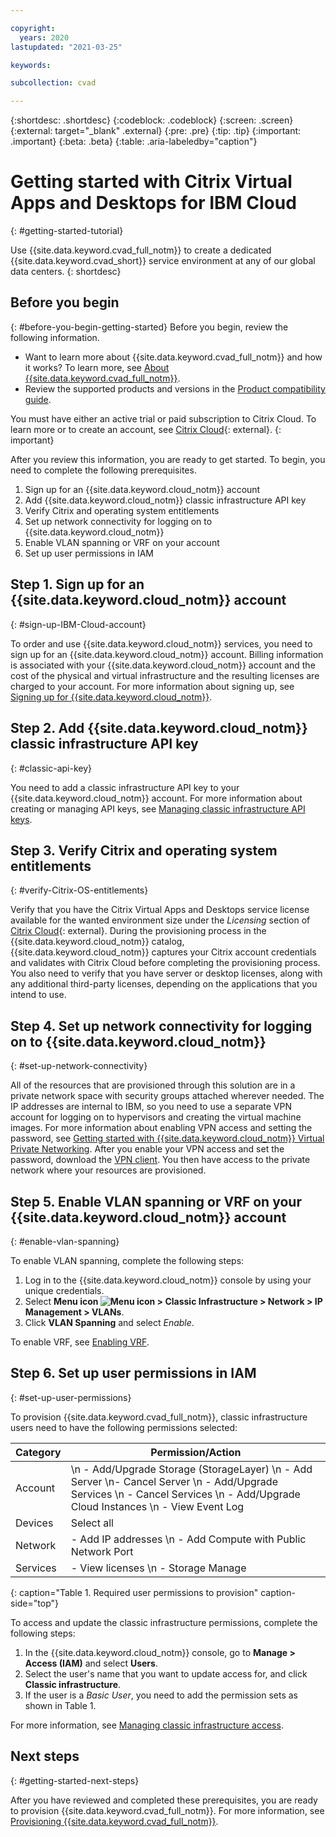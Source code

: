 ```yaml
---

copyright:
  years: 2020
lastupdated: "2021-03-25"

keywords:

subcollection: cvad

---
```


{:shortdesc: .shortdesc}
{:codeblock: .codeblock}
{:screen: .screen}
{:external: target="_blank" .external}
{:pre: .pre}
{:tip: .tip}
{:important: .important}
{:beta: .beta}
{:table: .aria-labeledby="caption"}

# Getting started with Citrix Virtual Apps and Desktops for IBM Cloud
{: #getting-started-tutorial}

Use {{site.data.keyword.cvad_full_notm}} to create a dedicated {{site.data.keyword.cvad_short}} service environment at any of our global data centers.
{: shortdesc}

## Before you begin
{: #before-you-begin-getting-started}
Before you begin, review the following information.

* Want to learn more about {{site.data.keyword.cvad_full_notm}} and how it works? To learn more, see [About {{site.data.keyword.cvad_full_notm}}](/docs/cvad?topic=cvad-about-citrix-virtual-apps-and-desktops). 
* Review the supported products and versions in the [Product compatibility guide](/docs/cvad?topic=cvad-product-compatibility-guide).

You must have either an active trial or paid subscription to Citrix Cloud. To learn more or to create an account, see [Citrix Cloud](https://onboarding.cloud.com/){: external}.
{: important}

After you review this information, you are ready to get started. To begin, you need to complete the following prerequisites.
1. Sign up for an {{site.data.keyword.cloud_notm}} account
2. Add {{site.data.keyword.cloud_notm}} classic infrastructure API key
3. Verify Citrix and operating system entitlements
4. Set up network connectivity for logging on to {{site.data.keyword.cloud_notm}}
5. Enable VLAN spanning or VRF on your account
6. Set up user permissions in IAM

## Step 1. Sign up for an {{site.data.keyword.cloud_notm}} account
{: #sign-up-IBM-Cloud-account}

To order and use {{site.data.keyword.cloud_notm}} services, you need to sign up for an {{site.data.keyword.cloud_notm}} account. Billing information is associated with your {{site.data.keyword.cloud_notm}} account and the cost of the physical and virtual infrastructure and the resulting licenses are charged to your account. For more information about signing up, see [Signing up for {{site.data.keyword.cloud_notm}}](/docs/account?topic=account-account-getting-started#signup).

## Step 2. Add {{site.data.keyword.cloud_notm}} classic infrastructure API key
{: #classic-api-key}

You need to add a classic infrastructure API key to your {{site.data.keyword.cloud_notm}} account. For more information about creating or managing API keys, see [Managing classic infrastructure API keys](/docs/account?topic=account-classic_keys).

## Step 3. Verify Citrix and operating system entitlements
{: #verify-Citrix-OS-entitlements}

Verify that you have the Citrix Virtual Apps and Desktops service license available for the wanted environment size under the _Licensing_ section of [Citrix Cloud](http://citrix.cloud.com){: external}. During the provisioning process in the {{site.data.keyword.cloud_notm}} catalog, {{site.data.keyword.cloud_notm}} captures your Citrix account credentials and validates with Citrix Cloud before completing the provisioning process. You also need to verify that you have server or desktop licenses, along with any additional third-party licenses, depending on the applications that you intend to use.

## Step 4. Set up network connectivity for logging on to {{site.data.keyword.cloud_notm}}
{: #set-up-network-connectivity}

All of the resources that are provisioned through this solution are in a private network space with security groups attached wherever needed. The IP addresses are internal to IBM, so you need to use a separate VPN account for logging on to hypervisors and creating the virtual machine images. For more information about enabling VPN access and setting the password, see [Getting started with {{site.data.keyword.cloud_notm}} Virtual Private Networking](/docs/iaas-vpn?topic=iaas-vpn-getting-started). After you enable your VPN access and set the password, download the [VPN client](/docs/iaas-vpn?topic=iaas-vpn-standalone-vpn-clients). You then have access to the private network where your resources are provisioned.

## Step 5. Enable VLAN spanning or VRF on your {{site.data.keyword.cloud_notm}} account
{: #enable-vlan-spanning}

To enable VLAN spanning, complete the following steps:
1. Log in to the {{site.data.keyword.cloud_notm}} console by using your unique credentials. 
2. Select **Menu icon ![Menu icon](../../icons/icon_hamburger.svg) > Classic Infrastructure > Network > IP Management > VLANs**. 
3. Click **VLAN Spanning** and select _Enable_. 

To enable VRF, see [Enabling VRF](/docs/account?topic=account-vrf-service-endpoint#vrf). 

## Step 6. Set up user permissions in IAM
{: #set-up-user-permissions}

To provision {{site.data.keyword.cvad_full_notm}}, classic infrastructure users need to have the following permissions selected: 

| Category | Permission/Action |
| -------- | ---------- |
| Account |   \n - Add/Upgrade Storage (StorageLayer)  \n - Add Server    \n- Cancel Server    \n - Add/Upgrade Services    \n - Cancel Services    \n - Add/Upgrade Cloud Instances    \n - View Event Log |
| Devices | Select all |
| Network | - Add IP addresses    \n - Add Compute with Public Network Port|
| Services |- View licenses    \n - Storage Manage |
{: caption="Table 1. Required user permissions to provision" caption-side="top"}

To access and update the classic infrastructure permissions, complete the following steps:

1. In the {{site.data.keyword.cloud_notm}} console, go to **Manage > Access (IAM)** and select **Users**. 
2. Select the user's name that you want to update access for, and click **Classic infrastructure**. 
3. If the user is a _Basic User_, you need to add the permission sets as shown in Table 1. 

For more information, see [Managing classic infrastructure access](/docs/account?topic=account-mngclassicinfra).

## Next steps
{: #getting-started-next-steps}

After you have reviewed and completed these prerequisites, you are ready to provision {{site.data.keyword.cvad_full_notm}}. For more information, see [Provisioning {{site.data.keyword.cvad_full_notm}}](/docs/cvad?topic=cvad-provisioning-cvad).
